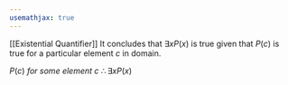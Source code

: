 ```yaml
---
usemathjax: true
---
```


[[Existential Quantifier]]
It concludes that $\exists xP(x)$ is true given that $P(c)$ is true for a particular element $c$ in domain.

$P(c)\ for\ some\ element\ c$
$\therefore \exists xP(x)$